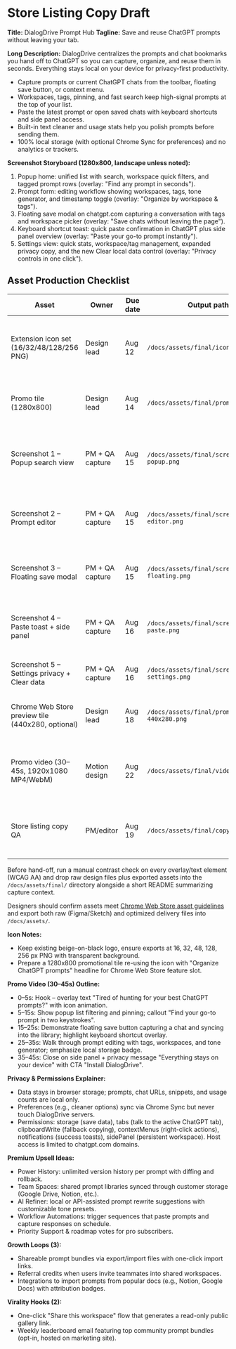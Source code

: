 ﻿# Store Listing Copy Draft

**Title:** DialogDrive Prompt Hub
**Tagline:** Save and reuse ChatGPT prompts without leaving your tab.

**Long Description:**
DialogDrive centralizes the prompts and chat bookmarks you hand off to ChatGPT so you can capture, organize, and reuse them in seconds. Everything stays local on your device for privacy-first productivity.
- Capture prompts or current ChatGPT chats from the toolbar, floating save button, or context menu.
- Workspaces, tags, pinning, and fast search keep high-signal prompts at the top of your list.
- Paste the latest prompt or open saved chats with keyboard shortcuts and side panel access.
- Built-in text cleaner and usage stats help you polish prompts before sending them.
- 100% local storage (with optional Chrome Sync for preferences) and no analytics or trackers.

**Screenshot Storyboard (1280x800, landscape unless noted):**
1. Popup home: unified list with search, workspace quick filters, and tagged prompt rows (overlay: "Find any prompt in seconds").
2. Prompt form: editing workflow showing workspaces, tags, tone generator, and timestamp toggle (overlay: "Organize by workspace & tags").
3. Floating save modal on chatgpt.com capturing a conversation with tags and workspace picker (overlay: "Save chats without leaving the page").
4. Keyboard shortcut toast: quick paste confirmation in ChatGPT plus side panel overview (overlay: "Paste your go-to prompt instantly").
5. Settings view: quick stats, workspace/tag management, expanded privacy copy, and the new Clear local data control (overlay: "Privacy controls in one click").

## Asset Production Checklist
| Asset | Owner | Due date | Output path | Notes |
| --- | --- | --- | --- | --- |
| Extension icon set (16/32/48/128/256 PNG) | Design lead | Aug 12 | `/docs/assets/final/icons/` | Export from master vector; ensure crisp edges + favicon variant |
| Promo tile (1280x800) | Design lead | Aug 14 | `/docs/assets/final/promo/` | Text inside 80px safe area; deliver light + dark variants |
| Screenshot 1 – Popup search view | PM + QA capture | Aug 15 | `/docs/assets/final/screenshots/01-popup.png` | Overlay: “Find any prompt in seconds”; add subtle text shadow for contrast |
| Screenshot 2 – Prompt editor | PM + QA capture | Aug 15 | `/docs/assets/final/screenshots/02-editor.png` | Cursor visible in title field; tags + tone generator expanded |
| Screenshot 3 – Floating save modal | PM + QA capture | Aug 15 | `/docs/assets/final/screenshots/03-floating.png` | Must show sanitized `<img onerror>` tag rendered as plain text |
| Screenshot 4 – Paste toast + side panel | PM + QA capture | Aug 16 | `/docs/assets/final/screenshots/04-paste.png` | Include keyboard shortcut hint bubble and side panel list |
| Screenshot 5 – Settings privacy + Clear data | PM + QA capture | Aug 16 | `/docs/assets/final/screenshots/05-settings.png` | Capture last-cleared timestamp + info callout |
| Chrome Web Store preview tile (440x280, optional) | Design lead | Aug 18 | `/docs/assets/final/promo/preview-440x280.png` | Adapt promo tile; confirm legibility at small size |
| Promo video (30–45s, 1920x1080 MP4/WebM) | Motion design | Aug 22 | `/docs/assets/final/video/` | Follow outline below; include CTA end card + burned-in captions |
| Store listing copy QA | PM/editor | Aug 19 | `/docs/assets/final/copy/` | Review short/long descriptions, matrix, permissions text |

Before hand-off, run a manual contrast check on every overlay/text element (WCAG AA) and drop raw design files plus exported assets into the `/docs/assets/final/` directory alongside a short README summarizing capture context.

Designers should confirm assets meet [Chrome Web Store asset guidelines](https://developer.chrome.com/docs/webstore/brand-store-assets/) and export both raw (Figma/Sketch) and optimized delivery files into `/docs/assets/`.

**Icon Notes:**
- Keep existing beige-on-black logo, ensure exports at 16, 32, 48, 128, 256 px PNG with transparent background.
- Prepare a 1280x800 promotional tile re-using the icon with "Organize ChatGPT prompts" headline for Chrome Web Store feature slot.

**Promo Video (30–45s) Outline:**
- 0–5s: Hook – overlay text "Tired of hunting for your best ChatGPT prompts?" with icon animation.
- 5–15s: Show popup list filtering and pinning; callout "Find your go-to prompt in two keystrokes".
- 15–25s: Demonstrate floating save button capturing a chat and syncing into the library; highlight keyboard shortcut overlay.
- 25–35s: Walk through prompt editing with tags, workspaces, and tone generator; emphasize local storage badge.
- 35–45s: Close on side panel + privacy message "Everything stays on your device" with CTA "Install DialogDrive".

**Privacy & Permissions Explainer:**
- Data stays in browser storage; prompts, chat URLs, snippets, and usage counts are local only.
- Preferences (e.g., cleaner options) sync via Chrome Sync but never touch DialogDrive servers.
- Permissions: storage (save data), tabs (talk to the active ChatGPT tab), clipboardWrite (fallback copying), contextMenus (right-click actions), notifications (success toasts), sidePanel (persistent workspace). Host access is limited to chatgpt.com domains.

**Premium Upsell Ideas:**
- Power History: unlimited version history per prompt with diffing and rollback.
- Team Spaces: shared prompt libraries synced through customer storage (Google Drive, Notion, etc.).
- AI Refiner: local or API-assisted prompt rewrite suggestions with customizable tone presets.
- Workflow Automations: trigger sequences that paste prompts and capture responses on schedule.
- Priority Support & roadmap votes for pro subscribers.

**Growth Loops (3):**
- Shareable prompt bundles via export/import files with one-click import links.
- Referral credits when users invite teammates into shared workspaces.
- Integrations to import prompts from popular docs (e.g., Notion, Google Docs) with attribution badges.

**Virality Hooks (2):**
- One-click "Share this workspace" flow that generates a read-only public gallery link.
- Weekly leaderboard email featuring top community prompt bundles (opt-in, hosted on marketing site).
